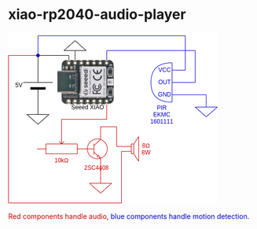 # xiao-rp2040-audio-player

![Circuit Diagram](xiao-rp2040-audioplayer.png)

<span style="color:#c00">Red components handle audio</span>, <span style="color:#00c">blue components handle motion detection</span>.
